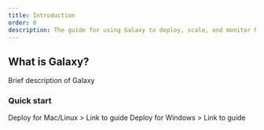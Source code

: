 ```yaml
---
title: Introduction
order: 0
description: The guide for using Galaxy to deploy, scale, and monitor Meteor apps.
---
```


<h2 id="what-is-galaxy">What is Galaxy?</h2>

Brief description of Galaxy


<h3 id="quickstart">Quick start</h3>
Deploy for Mac/Linux > Link to guide
Deploy for Windows > Link to guide
